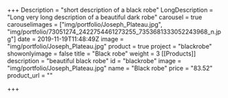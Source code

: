 +++
Description = "short description of a black robe"
LongDescription = "Long very long description of a beautiful dark robe"
carousel = true
carouselimages = ["img/portfolio/Joseph_Plateau.jpg", "img/portfolio/73051274_2422754461273255_7353681333052243968_n.jpg"]
date = 2019-11-19T11:48:49Z
image = "img/portfolio/Joseph_Plateau.jpg"
product = true
project = "blackrobe"
showonlyimage = false
title = "Black robe"
weight = 3
[[Products]]
description = "beautiful black robe"
id = "blackrobe"
image = "img/portfolio/Joseph_Plateau.jpg"
name = "Black robe"
price = "83.52"
product_url = ""

+++
